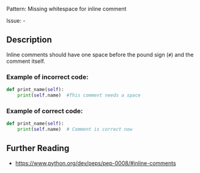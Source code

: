 Pattern: Missing whitespace for inline comment

Issue: -

## Description

Inline comments should have one space before the pound sign (`#`) and the comment itself.

### Example of **incorrect** code:

```python
def print_name(self):
    print(self.name)  #This comment needs a space
```

### Example of **correct** code:


```python
def print_name(self):
    print(self.name)  # Comment is correct now
```

## Further Reading

* https://www.python.org/dev/peps/pep-0008/#inline-comments